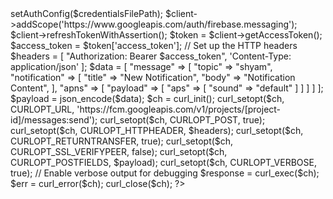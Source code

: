 
<?php

//Install Package 
//composer require google/apiclient

//In Line 49 replace [project-id] with your project ID
//In Line 33, 35 and 36 change as per your requirements



use Google\Client as GoogleClient;

// Replace with your FCM server key
        $credentialsFilePath = "path to your firebase.json";
  
        $client = new GoogleClient();

        $client->setAuthConfig($credentialsFilePath);

        $client->addScope('https://www.googleapis.com/auth/firebase.messaging');
        $client->refreshTokenWithAssertion();
        $token = $client->getAccessToken();

        $access_token = $token['access_token'];

        // Set up the HTTP headers
        $headers = [
            "Authorization: Bearer $access_token",
            'Content-Type: application/json'
        ];

        $data = [
            "message" => [
                "topic" => "shyam",
                "notification" => [
                    "title" => "New Notification",
                    "body" => "Notification Content",

                ],
                "apns" => [
                    "payload" => [
                        "aps" => [
                            "sound" => "default"
                        ]
                    ]
                ]
            ]
        ];
        $payload = json_encode($data);

        $ch = curl_init();
        curl_setopt($ch, CURLOPT_URL, 'https://fcm.googleapis.com/v1/projects/[project-id]/messages:send');
        curl_setopt($ch, CURLOPT_POST, true);
        curl_setopt($ch, CURLOPT_HTTPHEADER, $headers);
        curl_setopt($ch, CURLOPT_RETURNTRANSFER, true);
        curl_setopt($ch, CURLOPT_SSL_VERIFYPEER, false);
        curl_setopt($ch, CURLOPT_POSTFIELDS, $payload);
        curl_setopt($ch, CURLOPT_VERBOSE, true); // Enable verbose output for debugging
        $response = curl_exec($ch);
        $err = curl_error($ch);
        curl_close($ch);


        ?>

